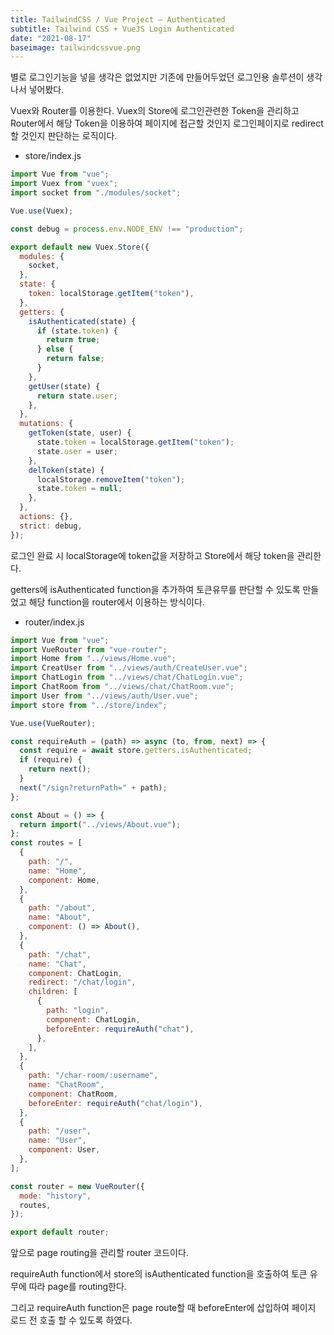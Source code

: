 ```yaml
---
title: TailwindCSS / Vue Project — Authenticated
subtitle: Tailwind CSS + VueJS Login Authenticated
date: "2021-08-17"
baseimage: tailwindcssvue.png
---
```


별로 로그인기능을 넣을 생각은 없었지만 기존에 만들어두었던 로그인용 솔루션이 생각나서 넣어봤다.

Vuex와 Router를 이용한다. Vuex의 Store에 로그인관련한 Token을 관리하고 Router에서 해당 Token을 이용하여 페이지에 접근할 것인지 로그인페이지로 redirect할 것인지 판단하는 로직이다.

- store/index.js

```js
import Vue from "vue";
import Vuex from "vuex";
import socket from "./modules/socket";

Vue.use(Vuex);

const debug = process.env.NODE_ENV !== "production";

export default new Vuex.Store({
  modules: {
    socket,
  },
  state: {
    token: localStorage.getItem("token"),
  },
  getters: {
    isAuthenticated(state) {
      if (state.token) {
        return true;
      } else {
        return false;
      }
    },
    getUser(state) {
      return state.user;
    },
  },
  mutations: {
    getToken(state, user) {
      state.token = localStorage.getItem("token");
      state.user = user;
    },
    delToken(state) {
      localStorage.removeItem("token");
      state.token = null;
    },
  },
  actions: {},
  strict: debug,
});
```

로그인 완료 시 localStorage에 token값을 저장하고 Store에서 해당 token을 관리한다.

getters에 isAuthenticated function을 추가하여 토큰유무를 판단할 수 있도록 만들었고 해당 function을 router에서 이용하는 방식이다.

- router/index.js

```js
import Vue from "vue";
import VueRouter from "vue-router";
import Home from "../views/Home.vue";
import CreatUser from "../views/auth/CreateUser.vue";
import ChatLogin from "../views/chat/ChatLogin.vue";
import ChatRoom from "../views/chat/ChatRoom.vue";
import User from "../views/auth/User.vue";
import store from "../store/index";

Vue.use(VueRouter);

const requireAuth = (path) => async (to, from, next) => {
  const require = await store.getters.isAuthenticated;
  if (require) {
    return next();
  }
  next("/sign?returnPath=" + path);
};

const About = () => {
  return import("../views/About.vue");
};
const routes = [
  {
    path: "/",
    name: "Home",
    component: Home,
  },
  {
    path: "/about",
    name: "About",
    component: () => About(),
  },
  {
    path: "/chat",
    name: "Chat",
    component: ChatLogin,
    redirect: "/chat/login",
    children: [
      {
        path: "login",
        component: ChatLogin,
        beforeEnter: requireAuth("chat"),
      },
    ],
  },
  {
    path: "/char-room/:username",
    name: "ChatRoom",
    component: ChatRoom,
    beforeEnter: requireAuth("chat/login"),
  },
  {
    path: "/user",
    name: "User",
    component: User,
  },
];

const router = new VueRouter({
  mode: "history",
  routes,
});

export default router;
```

앞으로 page routing을 관리할 router 코드이다.

requireAuth function에서 store의 isAuthenticated function을 호출하여 토큰 유무에 따라 page를 routing한다.

그리고 requireAuth function은 page route할 때 beforeEnter에 삽입하여 페이지 로드 전 호출 할 수 있도록 하였다.
